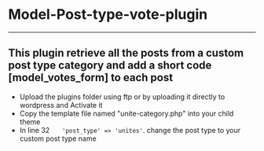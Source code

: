 # Model-Post-type-vote-plugin
---
## This plugin retrieve all the posts from a custom post type category and add a short code [model_votes_form] to each post
* Upload the plugins folder using ftp or by uploading it directly to wordpress and Activate it 
* Copy the template file named "unite-category.php" into your child theme
* In line 32 `   'post_type' => 'unites'`. change the post type to your custom post type name 
